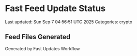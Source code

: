 # Fast Feed Update Status
Last updated: Sun Sep  7 04:56:51 UTC 2025
Categories: crypto

## Feed Files Generated

Generated by Fast Updates Workflow
